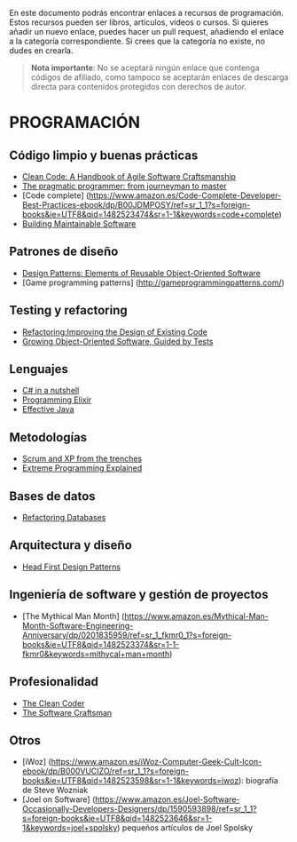 En este documento podrás encontrar enlaces a recursos de programación. Estos recursos pueden ser libros, artículos, vídeos o cursos. Si quieres añadir un nuevo enlace, puedes hacer un pull request, añadiendo el enlace a la categoría correspondiente. Si crees que la categoría no existe, no dudes en crearla.

> **Nota importante**: No se aceptará ningún enlace que contenga códigos de afiliado, como tampoco se aceptarán enlaces de descarga directa para contenidos protegidos con derechos de autor.



# PROGRAMACIÓN

## Código limpio y buenas prácticas

  - [Clean Code: A Handbook of Agile Software Craftsmanship](https://www.amazon.es/Clean-Code-Handbook-Software-Craftsmanship/dp/0132350882)
  - [The pragmatic programmer: from journeyman to master ](https://www.amazon.es/Pragmatic-programmer-journeyman-Hunt-Andrew/dp/020161622X)
  - [Code complete] (https://www.amazon.es/Code-Complete-Developer-Best-Practices-ebook/dp/B00JDMPOSY/ref=sr_1_1?s=foreign-books&ie=UTF8&qid=1482523474&sr=1-1&keywords=code+complete)
  - [Building Maintainable Software](https://www.amazon.es/Building-Maintainable-Software-Guidelines-Future-Proof/dp/1491954523/ref=sr_1_1)

## Patrones de diseño
  - [Design Patterns: Elements of Reusable Object-Oriented Software](https://www.amazon.es/Design-Patterns-Elements-Reusable-Object-Oriented-ebook/dp/B000SEIBB8/ref=sr_1_1?s=foreign-books&ie=UTF8&qid=1482523855&sr=1-1&keywords=design+patterns)
  - [Game programming patterns] (http://gameprogrammingpatterns.com/)


## Testing y refactoring
  - [Refactoring:Improving the Design of Existing Code](https://www.amazon.es/Refactoring-Improving-Design-Existing-Technology/dp/0201485672)
  - [Growing Object-Oriented Software, Guided by Tests](https://www.amazon.es/Growing-Object-Oriented-Software-Guided-Signature/dp/0321503627/ref=sr_1_1)

## Lenguajes
  - [C# in a nutshell](https://www.amazon.es/C-6-0-Nutshell-Definitive-Reference/dp/1491927062)
  - [Programming Elixir](https://www.amazon.es/Programming-Elixir-1-3-Functional-Concurrent/dp/168050200X)
  - [Effective Java](https://www.amazon.es/Effective-Java-2nd-Programming-Language/dp/0321356683/ref=sr_1_1)

## Metodologías
  - [Scrum and XP from the trenches](https://www.amazon.es/Scrum-XP-Trenches-Henrik-Kniberg/dp/1329224272/ref=sr_1_1?s=foreign-books&ie=UTF8&qid=1482523815&sr=1-1&keywords=scrum+from+trenches)
  - [Extreme Programming Explained](https://www.amazon.es/Extreme-Programming-Explained-Embrace-Embracing/dp/0321278658/ref=sr_1_1)

## Bases de datos
  - [Refactoring Databases](https://www.amazon.es/Refactoring-Databases-Evolutionary-Paperback-Signature/dp/0321774515/ref=sr_1_1)

## Arquitectura y diseño
  - [Head First Design Patterns](https://www.amazon.es/Head-First-Design-Patterns-Freeman/dp/0596007124)

## Ingeniería de software y gestión de proyectos
  - [The Mythical Man Month] (https://www.amazon.es/Mythical-Man-Month-Software-Engineering-Anniversary/dp/0201835959/ref=sr_1_fkmr0_1?s=foreign-books&ie=UTF8&qid=1482523374&sr=1-1-fkmr0&keywords=mithycal+man+month)

## Profesionalidad
  - [The Clean Coder](https://www.amazon.es/Clean-Coder-Conduct-Professional-Programmers/dp/0137081073/ref=sr_1_1)
  - [The Software Craftsman](https://www.amazon.es/Software-Craftsman-Professionalism-Pragmatism-Robert/dp/0134052501/ref=sr_1_1)

## Otros
   - [iWoz] (https://www.amazon.es/iWoz-Computer-Geek-Cult-Icon-ebook/dp/B000VUCIZO/ref=sr_1_1?s=foreign-books&ie=UTF8&qid=1482523598&sr=1-1&keywords=iwoz): biografía de Steve Wozniak
   - [Joel on Software] (https://www.amazon.es/Joel-Software-Occasionally-Developers-Designers/dp/1590593898/ref=sr_1_1?s=foreign-books&ie=UTF8&qid=1482523646&sr=1-1&keywords=joel+spolsky) pequeños artículos de Joel Spolsky
